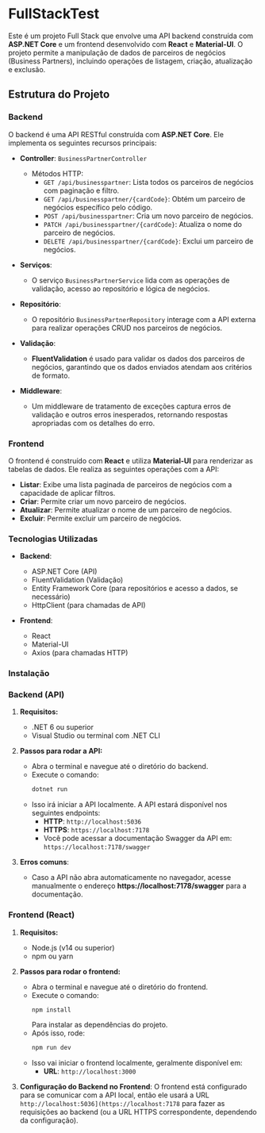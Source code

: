# FullStackTest

Este é um projeto Full Stack que envolve uma API backend construída com **ASP.NET Core** e um frontend desenvolvido com **React** e **Material-UI**. O projeto permite a manipulação de dados de parceiros de negócios (Business Partners), incluindo operações de listagem, criação, atualização e exclusão.

## Estrutura do Projeto

### Backend

O backend é uma API RESTful construída com **ASP.NET Core**. Ele implementa os seguintes recursos principais:

- **Controller**: `BusinessPartnerController`
    - Métodos HTTP:
        - `GET /api/businesspartner`: Lista todos os parceiros de negócios com paginação e filtro.
        - `GET /api/businesspartner/{cardCode}`: Obtém um parceiro de negócios específico pelo código.
        - `POST /api/businesspartner`: Cria um novo parceiro de negócios.
        - `PATCH /api/businesspartner/{cardCode}`: Atualiza o nome do parceiro de negócios.
        - `DELETE /api/businesspartner/{cardCode}`: Exclui um parceiro de negócios.
  
- **Serviços**:
    - O serviço `BusinessPartnerService` lida com as operações de validação, acesso ao repositório e lógica de negócios.

- **Repositório**:
    - O repositório `BusinessPartnerRepository` interage com a API externa para realizar operações CRUD nos parceiros de negócios.

- **Validação**:
    - **FluentValidation** é usado para validar os dados dos parceiros de negócios, garantindo que os dados enviados atendam aos critérios de formato.

- **Middleware**:
    - Um middleware de tratamento de exceções captura erros de validação e outros erros inesperados, retornando respostas apropriadas com os detalhes do erro.

### Frontend

O frontend é construído com **React** e utiliza **Material-UI** para renderizar as tabelas de dados. Ele realiza as seguintes operações com a API:

- **Listar**: Exibe uma lista paginada de parceiros de negócios com a capacidade de aplicar filtros.
- **Criar**: Permite criar um novo parceiro de negócios.
- **Atualizar**: Permite atualizar o nome de um parceiro de negócios.
- **Excluir**: Permite excluir um parceiro de negócios.

### Tecnologias Utilizadas

- **Backend**:
    - ASP.NET Core (API)
    - FluentValidation (Validação)
    - Entity Framework Core (para repositórios e acesso a dados, se necessário)
    - HttpClient (para chamadas de API)

- **Frontend**:
    - React
    - Material-UI
    - Axios (para chamadas HTTP)

### Instalação


### Backend (API)
1. **Requisitos:**
   - .NET 6 ou superior
   - Visual Studio ou terminal com .NET CLI

2. **Passos para rodar a API:**
   - Abra o terminal e navegue até o diretório do backend.
   - Execute o comando:
     ```bash
     dotnet run
     ```
   - Isso irá iniciar a API localmente. A API estará disponível nos seguintes endpoints:
     - **HTTP**: `http://localhost:5036`
     - **HTTPS**: `https://localhost:7178`
     - Você pode acessar a documentação Swagger da API em: `https://localhost:7178/swagger`

3. **Erros comuns**:
   - Caso a API não abra automaticamente no navegador, acesse manualmente o endereço **https://localhost:7178/swagger** para a documentação.

### Frontend (React)

1. **Requisitos:**
   - Node.js (v14 ou superior)
   - npm ou yarn

2. **Passos para rodar o frontend:**
   - Abra o terminal e navegue até o diretório do frontend.
   - Execute o comando:
     ```bash
     npm install
     ```
     Para instalar as dependências do projeto.
   - Após isso, rode:
     ```bash
     npm run dev
     ```
   - Isso vai iniciar o frontend localmente, geralmente disponível em:
     - **URL**: `http://localhost:3000`

3. **Configuração do Backend no Frontend**:
   O frontend está configurado para se comunicar com a API local, então ele usará a URL `http://localhost:5036](https://localhost:7178` para fazer as requisições ao backend (ou a URL HTTPS correspondente, dependendo da configuração).






